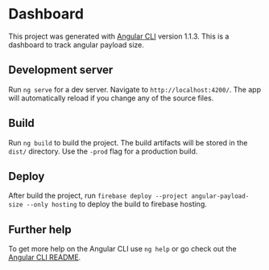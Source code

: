 # Dashboard

This project was generated with [Angular CLI](https://github.com/angular/angular-cli) version 1.1.3.
This is a dashboard to track angular payload size. 

## Development server

Run `ng serve` for a dev server. Navigate to `http://localhost:4200/`. The app will automatically reload if you change any of the source files.

## Build

Run `ng build` to build the project. The build artifacts will be stored in the `dist/` directory. Use the `-prod` flag for a production build.

## Deploy
After build the project, run `firebase deploy --project angular-payload-size --only hosting` to deploy the build to firebase hosting.

## Further help

To get more help on the Angular CLI use `ng help` or go check out the [Angular CLI README](https://github.com/angular/angular-cli/blob/master/README.md).
